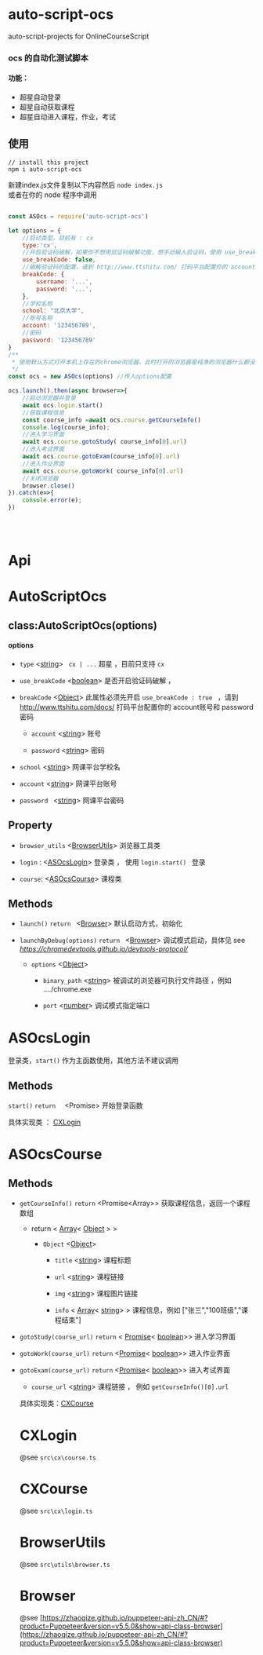 # auto-script-ocs
auto-script-projects  for  OnlineCourseScript


### ocs 的自动化测试脚本
#### 功能：
- 超星自动登录
- 超星自动获取课程
- 超星自动进入课程，作业，考试

## 使用
```shell
// install this project
npm i auto-script-ocs
```

新建index.js文件复制以下内容然后 `node index.js`    
或者在你的 node 程序中调用

```javascript

const ASOcs = require('auto-script-ocs')

let options = {
    //启动类型，目前有 : cx
    type:'cx', 
    //开启验证码破解，如果你不想用验证码破解功能，想手动输入验证码，使用 use_breakCode: false
    use_breakCode: false,
    //破解验证码的配置，请到 http://www.ttshitu.com/ 打码平台配置你的 account账号和 password密码
    breakCode: {
        username: '...',
        password: '...',
    },
    //学校名称
    school: "北京大学",
    //账号名称
    account: '123456789',
    //密码
    password: '123456789'
}
/**
 * 使用默认方式打开本机上存在的chrome浏览器，此时打开的浏览器是纯净的浏览器什么都没有
 */
const ocs = new ASOcs(options) //传入options配置

ocs.launch().then(async browser=>{
    //启动浏览器并登录
    await ocs.login.start()
    //获取课程信息
    const course_info =await ocs.course.getCourseInfo()
    console.log(course_info);
    //进入学习界面
    await ocs.course.gotoStudy( course_info[0].url)
    //进入考试界面
    await ocs.course.gotoExam(course_info[0].url)
    //进入作业界面
    await ocs.course.gotoWork( course_info[0].url)
    //关闭浏览器
    browser.close()
}).catch(e=>{
    console.error(e);
})
 
 



```

# Api

# AutoScriptOcs
## class:AutoScriptOcs(options)

#### options


+ `type`  <[string](#string)>    ` cx | ...`        超星 ，目前只支持 	`cx`        
  
+ `use_breakCode`  <[boolean](#boolean)>       是否开启验证码破解 ，
  
+ `breakCode` <[Object](#Object)>  此属性必须先开启 `use_breakCode : true `     ，请到 http://www.ttshitu.com/docs/ 打码平台配置你的 account账号和 password密码
  
  - `account`     <[string](#string)>  账号
    
  - `password`    <[string](#string)>  密码
  
+ `school`  <[string](#string)> 网课平台学校名
  
+ `account`   <[string](#string)> 网课平台账号
  
+ `password `  <[string](#string)> 网课平台密码    
    

## Property


+ `browser_utils` <[BrowserUtils](#BrowserUtils)>  浏览器工具类

+ `login` :  <[ASOcsLogin](#ASocsLogin)>  登录类 ， 使用  `login.start() ` 登录

+ `course`: <[ASOcsCourse](#ASOcsCourse)>  课程类 



## Methods



+ `launch()` `return ` <[Browser](#Browser)> 默认启动方式，初始化 

+ `launchByDebug(options)` `return ` <[Browser](#Browser)>   调试模式启动，具体见 see *https://chromedevtools.github.io/devtools-protocol/*

  + `options`  <[Object](#Object)>       
    
    - `binary_path` <[string](#string)>  被调试的浏览器可执行文件路径 ，例如  ..../chrome.exe          
    
    - `port` <[number](#number)>    调试模式指定端口                        
               


# ASOcsLogin


登录类，`start()` 作为主函数使用，其他方法不建议调用

## Methods

  `start()` `return  `  <Promise<string>>   开始登录函数

具体实现类 ： [CXLogin](#CXLogin)



# ASOcsCourse

## Methods



+ `getCourseInfo()` `return` <Promise<Array<Object>>>   获取课程信息，返回一个课程数组

  + return < [Array](#Array)< [Object](#Object) > >
  
    + `Object` <[Object](#Object)>
  
      - `title` <[string](#string)> 课程标题

      - `url` <[string](#string)> 课程链接

      - `img` <[string](#string)> 课程图片链接

      - `info` < [Array](#Array)< [string](#string)> >   课程信息，例如 ["张三","100班级","课程结束"]            
          

+ `gotoStudy(course_url)` `return` < [Promise](#Promise)< [boolean](#boolean)>>  进入学习界面

+ `gotoWork(course_url)` `return` <[Promise](#Promise)< [boolean](#boolean)>>  进入作业界面

+ `gotoExam(course_url)` `return` <[Promise](Promise)< [boolean](boolean)>>  进入考试界面

  - `course_url`  <[string](#string)>  课程链接 ， 例如  `getCourseInfo()[0].url`         
  
    

具体实现类：[CXCourse](#CXCourse)



# CXLogin

@see `src\cx\course.ts`

# CXCourse

@see  `src\cx\login.ts`

# BrowserUtils

@see `src\utils\browser.ts`

# Browser

@see [https://zhaoqize.github.io/puppeteer-api-zh_CN/#?product=Puppeteer&version=v5.5.0&show=api-class-browser](https://zhaoqize.github.io/puppeteer-api-zh_CN/#?product=Puppeteer&version=v5.5.0&show=api-class-browser)
